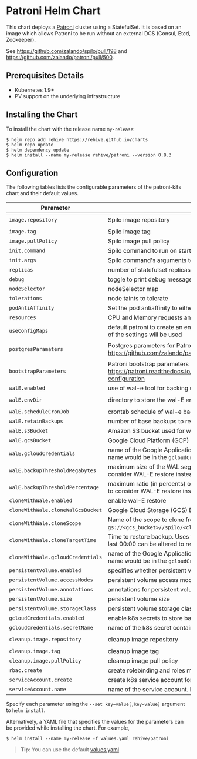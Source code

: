 # Patroni Helm Chart

This chart deploys a [Patroni](https://github.com/zalando/patroni/) cluster using a StatefulSet. It is based on
an image which allows Patroni to be run without an external DCS (Consul, Etcd, Zookeeper).

See https://github.com/zalando/spilo/pull/198 and https://github.com/zalando/patroni/pull/500.

## Prerequisites Details

* Kubernetes 1.9+
* PV support on the underlying infrastructure

## Installing the Chart

To install the chart with the release name `my-release`:

```console
$ helm repo add rehive https://rehive.github.io/charts
$ helm repo update
$ helm dependency update
$ helm install --name my-release rehive/patroni --version 0.8.3
```

## Configuration

The following tables lists the configurable parameters of the patroni-k8s chart and their default values.

| Parameter | Description | Default |
|-------------------------|-------------------------------------|-----------------------------------------------------|
| `image.repository` | Spilo image repository | `eu.gcr.io/rehive-services/spilo` |
| `image.tag` | Spilo image tag | `1.6.1` |
| `image.pullPolicy` | Spilo image pull policy | `IfNotPresent` |
| `init.command` | Spilo command to run on startup | `['bin/sh']` |
| `init.args` | Spilo command's arguments to run on startup | `['/launch.sh', 'init']` |
| `replicas` | number of statefulset replicas | `3` |
| `debug` | toggle to print debug messages | `false` |
| `nodeSelector` | nodeSelector map | `{}` |
| `tolerations` | node taints to tolerate  | `[]` |
| `podAntiAffinity` | Set the pod antiaffinity to either `[hard, soft]` | `soft` |
| `resources` | CPU and Memory requests and limits for each pod | `[]` |
| `useConfigMaps` | default patroni to create an endpoint for the postgres settings else an endpoint of the settings will be used | `false` |
| `postgresParamaters` | Postgres parameters for Patroni https://github.com/zalando/patroni/blob/master/docs/SETTINGS.rst#postgresql | `{'bin_dir': '/usr/lib/postgresql/9.6/bin' }` |
| `bootstrapParameters` | Patroni bootstrap parameters https://patroni.readthedocs.io/en/latest/SETTINGS.html#bootstrap-configuration | `{'dcs' : {'ttl': 70, 'loop_wait': 10, 'retry_timeout': 30 } }` |
| `walE.enabled` | use of wal-e tool for backing up postgres data | `false` |
| `walE.envDir` | directory to store the wal-E environment variables | `/home/postgres/etc/wal-e.d/env` |
| `walE.scheduleCronJob` | crontab schedule of wal-e backup | `00 01 * * *` |
| `walE.retainBackups` | number of base backups to retain | `2` |
| `walE.s3Bucket` | Amazon S3 bucket used for wal-e backups | `""` |
| `walE.gcsBucket` | Google Cloud Platform (GCP) Storage bucket  used for wal-e backups | `""` |
| `walE.gcloudCredentials` | name of the Google Applications Credentials file for wal-E backup. This file name would be in the `gcloudCredentials.secretName` k8s secret | `wale-credentials.json` |
| `walE.backupThresholdMegabytes` | maximum size of the WAL segments accumulated after the base backup to consider WAL-E restore instead of pg_basebackup | `1024` |
| `walE.backupThresholdPercentage` | maximum ratio (in percents) of the accumulated WAL files to the base backup to consider WAL-E restore instead of pg_basebackup | `30` |
| `cloneWithWale.enabled` | enable wal-E restore | `false` |
| `cloneWithWale.cloneWalGcsBucket` | Google Cloud Storage (GCS) Bucket name to restore from | `""` |
| `cloneWithWale.cloneScope` | Name of the scope to clone from. Default spilo image checks the `gs://<gcs_bucket>//spilo/<clone_scope>/wal` directory for restore | `""` |
| `cloneWithWale.cloneTargetTime` | Time to restore backup. Uses the format `"+%Y-%m-%u %H:%M:%S.%N+00:00"`. The last 00:00 can be altered to reflect the timezone where 00:00 is UTC. | `""` |
| `cloneWithWale.gcloudCredentials` | name of the Google Applications Credentials file for wal-E restore. This file name would be in the `gcloudCredentials.secretName` k8s secret | `clone-wale-credentials.json` |
| `persistentVolume.enabled` | specifies whether persistent volumes are used | `true` |
| `persistentVolume.accessModes` | persistent volume access modes | `[ReadWriteOnce]` |
| `persistentVolume.annotations` | annotations for persistent volume claim | `{}` |
| `persistentVolume.size` | persistent volume size | `1Gi` |
| `persistentVolume.storageClass` | persistent volume storage class | `patroni-standard` |
| `gcloudCredentials.enabled` | enable k8s secrets to store backup and restore credentials | `false` |
| `gcloudCredentials.secretName` | name of the k8s secret containing the credentials files for backup and restore | `google-credentials-postgres` |
| `cleanup.image.repository` | cleanup image repository | `gcr.io/google-containers/hyperkube` |
| `cleanup.image.tag` | cleanup image tag | `v1.13.7` |
| `cleanup.image.pullPolicy` | cleanup image pull policy | `IfNotPresent` |
| `rbac.create` | create rolebinding and roles manifest for k8s | `true` |
| `serviceAccount.create` | create k8s service account for running the k8s statefulsets | `true` |
| `serviceAccount.name` | name of the service account. If none given a default is created. | `""` |

Specify each parameter using the `--set key=value[,key=value]` argument to `helm install`.

Alternatively, a YAML file that specifies the values for the parameters can be provided while installing the chart. For example,

```console
$ helm install --name my-release -f values.yaml rehive/patroni
```

> **Tip**: You can use the default [values.yaml](values.yaml)
